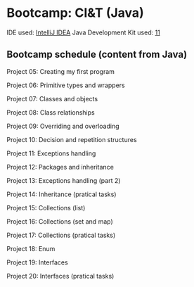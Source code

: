 # Bootcamp: CI&T (Java)

IDE used: [IntelliJ IDEA](https://www.jetbrains.com/idea/)
Java Development Kit used: [11](https://www.oracle.com/java/technologies/downloads/)

## Bootcamp schedule (content from Java)
Project 05: Creating my first program

Project 06: Primitive types and wrappers

Project 07: Classes and objects

Project 08: Class relationships

Project 09: Overriding and overloading

Project 10: Decision and repetition structures

Project 11: Exceptions handling

Project 12: Packages and inheritance

Project 13: Exceptions handling (part 2)

Project 14: Inheritance (pratical tasks)

Project 15: Collections (list)

Project 16: Collections (set and map)

Project 17: Collections (pratical tasks)

Project 18: Enum

Project 19: Interfaces

Project 20: Interfaces (pratical tasks)